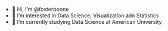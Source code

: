 - 👋 Hi, I’m @fosterboone
- 👀 I’m interested in Data Science, Visualization adn Statistics
- 🌱 I’m currently studying Data Science at American University

<!---
fosterboone/fosterboone is a ✨ special ✨ repository because its `README.md` (this file) appears on your GitHub profile.
You can click the Preview link to take a look at your changes.
--->
